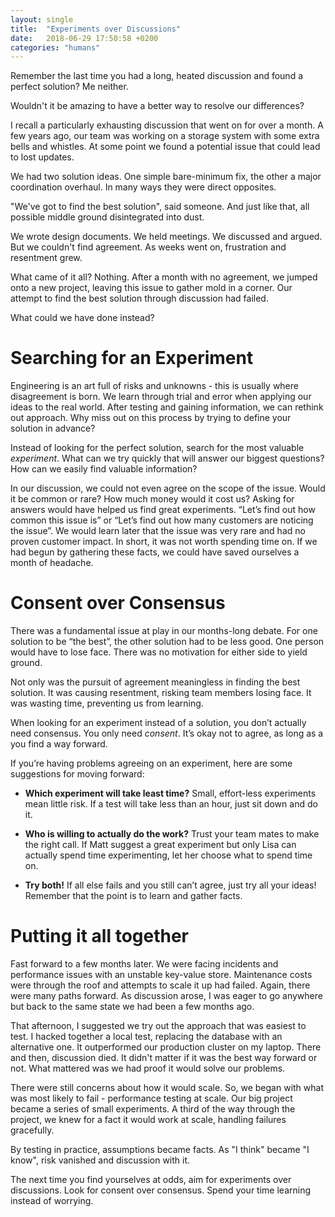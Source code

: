 ```yaml
---
layout: single
title:  "Experiments over Discussions"
date:   2018-06-29 17:50:58 +0200
categories: "humans"
---
```


Remember the last time you had a long, heated discussion and found a perfect solution? Me neither.

Wouldn't it be amazing to have a better way to resolve our differences?

I recall a particularly exhausting discussion that went on for over a month. A few years ago, our team was working on a storage system with some extra bells and whistles. At some point we found a potential issue that could lead to lost updates.

We had two solution ideas. One simple bare-minimum fix, the other a major coordination overhaul. In many ways they were direct opposites.

"We've got to find the best solution", said someone. And just like that, all possible middle ground disintegrated into dust.

We wrote design documents. We held meetings. We discussed and argued. But we couldn't find agreement. As weeks went on, frustration and resentment grew.

What came of it all? Nothing. After a month with no agreement, we jumped onto a new project, leaving this issue to gather mold in a corner. Our attempt to find the best solution through discussion had failed.

What could we have done instead?


# Searching for an Experiment

Engineering is an art full of risks and unknowns - this is usually where disagreement is born. We learn through trial and error when applying our ideas to the real world. After testing and gaining information, we can rethink out approach. Why miss out on this process by trying to define your solution in advance?

Instead of looking for the perfect solution, search for the most valuable _experiment_. What can we try quickly that will answer our biggest questions? How can we easily find valuable information?

In our discussion, we could not even agree on the scope of the issue. Would it be common or rare? How much money would it cost us? Asking for answers would have helped us find great experiments. “Let’s find out how common this issue is” or “Let’s find out how many customers are noticing the issue”. We would learn later that the issue was very rare and had no proven customer impact. In short, it was not worth spending time on. If we had begun by gathering these facts, we could have saved ourselves a month of headache.


# Consent over Consensus

There was a fundamental issue at play in our months-long debate. For one solution to be “the best”, the other solution had to be less good. One person would have to lose face. There was no motivation for either side to yield ground.

Not only was the pursuit of agreement meaningless in finding the best solution. It was causing resentment, risking team members losing face. It was wasting time, preventing us from learning.

When looking for an experiment instead of a solution, you don’t actually need consensus. You only need _consent_. It’s okay not to agree, as long as a you find a way forward.

If you’re having problems agreeing on an experiment, here are some suggestions for moving forward:

- __Which experiment will take least time?__ Small, effort-less experiments mean little risk. If a test will take less than an hour, just sit down and do it.

- __Who is willing to actually do the work?__ Trust your team mates to make the right call. If Matt suggest a great experiment but only Lisa can actually spend time experimenting, let her choose what to spend time on.

- __Try both!__ If all else fails and you still can’t agree, just try all your ideas! Remember that the point is to learn and gather facts.


# Putting it all together

Fast forward to a few months later. We were facing incidents and performance issues with an unstable key-value store. Maintenance costs were through the roof and attempts to scale it up had failed. Again, there were many paths forward. As discussion arose, I was eager to go anywhere but back to the same state we had been a few months ago.

That afternoon, I suggested we try out the approach that was easiest to test. I hacked together a local test, replacing the database with an alternative one. It outperformed our production cluster on my laptop. There and then, discussion died. It didn't matter if it was the best way forward or not. What mattered was we had proof it would solve our problems.

There were still concerns about how it would scale. So, we began with what was most likely to fail - performance testing at scale. Our big project became a series of small experiments. A third of the way through the project, we knew for a fact it would work at scale, handling failures gracefully.

By testing in practice, assumptions became facts. As "I think" became "I know", risk vanished and discussion with it.

The next time you find yourselves at odds, aim for experiments over discussions. Look for consent over consensus. Spend your time learning instead of worrying.
